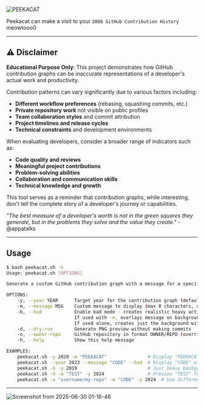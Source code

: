 ![PEEKACAT](https://github.com/user-attachments/assets/333b3d66-cd33-470a-940d-b10a12658b3f)

Peekacat can make a visit to your `2008 GitHub Contribution History` meowtooo0

---

## ⚠️ Disclaimer

**Educational Purpose Only**: This project demonstrates how GitHub contribution graphs can be inaccurate representations of a developer's actual work and productivity.

Contribution patterns can vary significantly due to various factors including:
- **Different workflow preferences** (rebasing, squashing commits, etc.)
- **Private repository work** not visible on public profiles
- **Team collaboration styles** and commit attribution
- **Project timelines and release cycles**
- **Technical constraints** and development environments

When evaluating developers, consider a broader range of indicators such as:
- **Code quality and reviews**
- **Meaningful project contributions**
- **Problem-solving abilities**
- **Collaboration and communication skills**
- **Technical knowledge and growth**

This tool serves as a reminder that contribution graphs, while interesting, don't tell the complete story of a developer's journey or capabilities.

*"The best measure of a developer's worth is not in the green squares they generate, but in the problems they solve and the value they create."* - @appatalks

----

## Usage

```bash
$ bash peekacat.sh -h
Usage: peekacat.sh [OPTIONS]

Generate a custom GitHub contribution graph with a message for a specified year.

OPTIONS:
    -y, --year YEAR      Target year for the contribution graph (default: 2008)
    -m, --message MSG    Custom message to display (max 8 characters, default: PEEKACAT)
    -b, --bad            Enable bad mode - creates realistic heavy activity background
                         If used with -m, overlays message on background
                         If used alone, creates just the background without message
    -d, --dry-run        Generate PNG preview without making commits
    -o, --owner-repo     GitHub repository in format OWNER/REPO (overrides REPO variable)
    -h, --help           Show this help message

EXAMPLES:
    peekacat.sh -y 2020 -m "PEEKACAT"               # Display "PEEKACAT" for 2020
    peekacat.sh --year 2023 --message "CODE" --bad  # Display "CODE" with heavy background
    peekacat.sh -b -y 2019                          # Just heavy background, no message
    peekacat.sh -d -m "TEST" -y 2024                # Preview "TEST" for 2024
    peekacat.sh -o "username/my-repo" -m "CODE" -y 2024  # Use different repo
```

----

![Screenshot from 2025-06-30 01-16-46](https://github.com/user-attachments/assets/424e530b-87a2-48de-b952-092d2cc91fbf)

